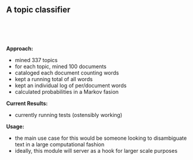 <b><h2>A topic classifier</h2></b><br><br><br>

<b>Approach:</b><br>
  - mined 337 topics
  - for each topic, mined 100 documents
  - cataloged each document counting words
  - kept a running total of all words
  - kept an individual log of per/document words
  - calculated probabilities in a Markov fasion
  
<b>Current Results:</b><br>
  - currently running tests (ostensibly working)



<b>Usage:</b><br>
  - the main use case for this would be someone looking to disambiguate text in a large computational fashion
  - ideally, this module will server as a hook for larger scale purposes
